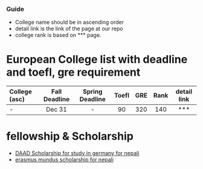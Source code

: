 
### Guide
  - College name should be in ascending order
  - detail link is the link of the page at our repo
  - college rank is based on *** page.

# European College list with deadline and toefl, gre requirement

| College (asc)  | Fall Deadline  | Spring Deadline | Toefl | GRE | Rank | detail link |
| :------------ |:---------------:| :-----:| :-----:| :-----:| :-----:| :-----:|
| -      | Dec 31 | - | 90 | 320 | 140 | *** |


# fellowship & Scholarship
  - [DAAD Scholarship for study in germany for nepali](https://www.daad.de/en/study-and-research-in-germany/scholarships/daad-scholarships/)
  - [erasmus mundus scholarship for nepali](https://ec.europa.eu/programmes/erasmus-plus/opportunities/individuals/students/erasmus-mundus-joint-master-degrees_en)

